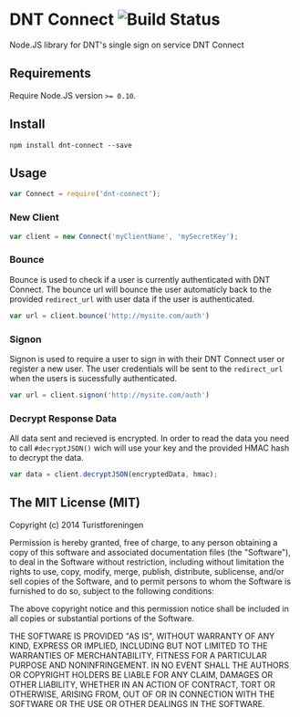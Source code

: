 DNT Connect ![Build Status](https://drone.io/github.com/Turistforeningen/node-dnt-connect/status.png)
===========

Node.JS library for DNT's single sign on service DNT Connect

## Requirements

Require Node.JS version `>= 0.10`.

## Install

```
npm install dnt-connect --save
```

## Usage

```javascript
var Connect = require('dnt-connect');
```

### New Client

```javascript
var client = new Connect('myClientName', 'mySecretKey');
```

### Bounce

Bounce is used to check if a user is currently authenticated with DNT Connect.
The bounce url will bounce the user automaticly back to the provided
`redirect_url` with user data if the user is authenticated.

```javascript
var url = client.bounce('http://mysite.com/auth')
```

### Signon

Signon is used to require a user to sign in with their DNT Connect user or
register a new user. The user credentials will be sent to the `redirect_url`
when the users is sucessfully authenticated.

```javascript
var url = client.signon('http://mysite.com/auth')
```

### Decrypt Response Data

All data sent and recieved is encrypted. In order to read the data you need to
call `#decryptJSON()` wich will use your key and the provided HMAC hash to
decrypt the data.

```javascript
var data = client.decryptJSON(encryptedData, hmac);
```

## The MIT License (MIT)

Copyright (c) 2014 Turistforeningen

Permission is hereby granted, free of charge, to any person obtaining a copy of
this software and associated documentation files (the "Software"), to deal in
the Software without restriction, including without limitation the rights to
use, copy, modify, merge, publish, distribute, sublicense, and/or sell copies of
the Software, and to permit persons to whom the Software is furnished to do so,
subject to the following conditions:

The above copyright notice and this permission notice shall be included in all
copies or substantial portions of the Software.

THE SOFTWARE IS PROVIDED "AS IS", WITHOUT WARRANTY OF ANY KIND, EXPRESS OR
IMPLIED, INCLUDING BUT NOT LIMITED TO THE WARRANTIES OF MERCHANTABILITY, FITNESS
FOR A PARTICULAR PURPOSE AND NONINFRINGEMENT. IN NO EVENT SHALL THE AUTHORS OR
COPYRIGHT HOLDERS BE LIABLE FOR ANY CLAIM, DAMAGES OR OTHER LIABILITY, WHETHER
IN AN ACTION OF CONTRACT, TORT OR OTHERWISE, ARISING FROM, OUT OF OR IN
CONNECTION WITH THE SOFTWARE OR THE USE OR OTHER DEALINGS IN THE SOFTWARE.
